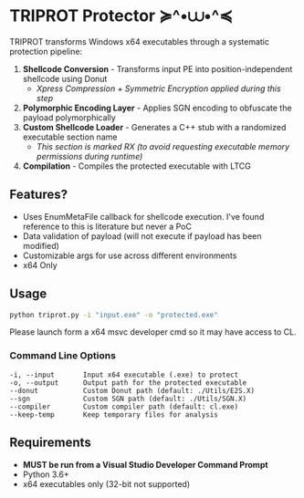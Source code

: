 # TRIPROT Protector ≽^•⩊•^≼

TRIPROT transforms Windows x64 executables through a systematic protection pipeline:

1. **Shellcode Conversion** - Transforms input PE into position-independent shellcode using Donut
   - *Xpress Compression + Symmetric Encryption applied during this step*
3. **Polymorphic Encoding Layer** - Applies SGN encoding to obfuscate the payload polymorphically
4. **Custom Shellcode Loader** - Generates a C++ stub with a randomized executable section name
   - *This section is marked RX (to avoid requesting executable memory permissions during runtime)*
5. **Compilation** - Compiles the protected executable with LTCG

## Features?

- Uses EnumMetaFile callback for shellcode execution. I've found reference to this is literature but never a PoC
- Data validation of payload (will not execute if payload has been modified)
- Customizable args for use across different environments
- x64 Only

## Usage

```bash
python triprot.py -i "input.exe" -o "protected.exe"
```
Please launch form a x64 msvc developer cmd so it may have access to CL.

### Command Line Options

```
-i, --input       Input x64 executable (.exe) to protect
-o, --output      Output path for the protected executable
--donut           Custom Donut path (default: ./Utils/E2S.X)
--sgn             Custom SGN path (default: ./Utils/SGN.X)
--compiler        Custom compiler path (default: cl.exe)
--keep-temp       Keep temporary files for analysis
```

## Requirements

- **MUST be run from a Visual Studio Developer Command Prompt**
- Python 3.6+
- x64 executables only (32-bit not supported)
